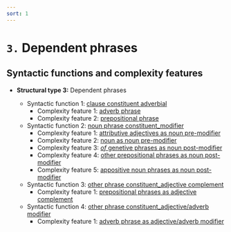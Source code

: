 ```yaml
---
sort: 1
---
```


# `3.` Dependent phrases

## Syntactic functions and complexity features

- **Structural type 3:** Dependent phrases

    - Syntactic function 1: [clause constituent adverbial](1_Syntactic%20function1.html#3-1-clause-constituent-adverbial)
        - Complexity feature 1: [adverb phrase](1_Syntactic%20function1.html#3-1-1-adverb-phrase)
        - Complexity feature 2: [prepositional phrase](1_Syntactic%20function1.html#3-1-2-prepositional-phrase)
    - Syntactic function 2: [noun phrase constituent_modifier](2_Syntactic%20function2.html#3-2-noun-phrase-constituent-modifier)
        - Complexity feature 1: [attributive adjectives as noun pre-modifier](2_Syntactic%20function2.html#3-2-1-attributive-adjectives-as-noun-pre-modifier)
        - Complexity feature 2: [noun as noun pre-modifier](2_Syntactic%20function2.html#3-2-2-noun-as-noun-pre-modifier)
        - Complexity feature 3: [*of* genetive phrases as noun post-modifier](2_Syntactic%20function2.html#3-2-3-of-phrases-as-noun-post-modifier)
        - Complexity feature 4: [other prepositional phrases as noun post-modifier](2_Syntactic%20function2.html#3-2-4-other-prepositional-phrases-as-noun-post-modifier)
        - Complexity feature 5: [appositive noun phrases as noun post-modifier](2_Syntactic%20function2.html#3-2-5-appositive-noun-phrases-as-noun-post-modifier)
    - Syntactic function 3: [other phrase constituent_adjective complement](3_Syntactic%20function3.html#3-3-other-phrase-constituent-adjective-complement)
        - Complexity feature 1: [prepositional phrases as adjective complement](3_Syntactic%20function3.html#3-3-1-prepositional-phrases-as-adjective-complement)
    - Syntactic function 4: [other phrase constituent_adjective/adverb modifier](4_Syntactic%20function4.html#3-4-other-phrase-constituent-adjectiveadverb-modifier)
        - Complexity feature 1: [adverb phrase as adjective/adverb modifier](4_Syntactic%20function4.html#3-4-1-adverb-phrase-as-adjectiveadverb-modifier)
